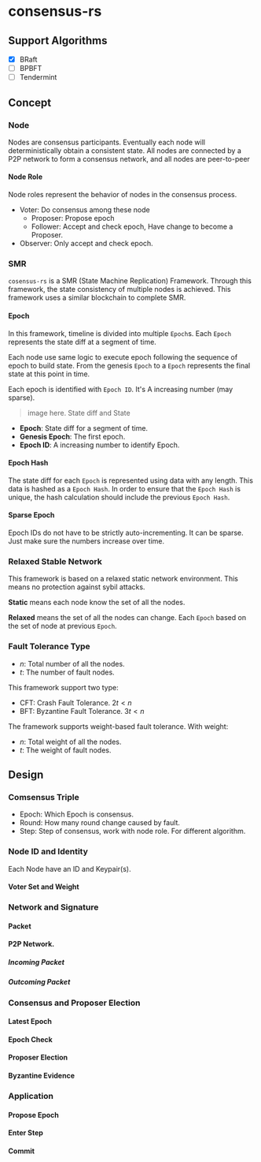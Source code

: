 # consensus-rs

## Support Algorithms

- [X] BRaft
- [ ] BPBFT
- [ ] Tendermint

## Concept

### Node

Nodes are consensus participants. Eventually each node will deterministically obtain a consistent state. All nodes are connected by a P2P network to form a consensus network, and all nodes are peer-to-peer

#### Node Role

Node roles represent the behavior of nodes in the consensus process.

- Voter: Do consensus among these node 
   - Proposer: Propose epoch
   - Follower: Accept and check epoch, Have change to become a Proposer.
- Observer: Only accept and check epoch.

### SMR

`cosensus-rs` is a SMR (State Machine Replication) Framework. Through this framework, the state consistency of multiple nodes is achieved. This framework uses a similar blockchain to complete SMR.

#### Epoch

In this framework, timeline is divided into multiple `Epoch`s.  Each `Epoch` represents the state diff at a segment of time. 

Each node use same logic to execute epoch following the sequence of epoch to build state. From the genesis `Epoch` to a `Epoch` represents the final state at this point in time.

Each epoch is identified with `Epoch ID`. It's A increasing number (may sparse).

> image here. State diff and State

- **Epoch**: State diff for a segment of time.
- **Genesis Epoch**: The first epoch.
- **Epoch ID**: A increasing number to identify Epoch.

#### Epoch Hash

The state diff for each `Epoch` is represented using data with any length. This data is hashed as a `Epoch Hash`. In order to ensure that the `Epoch Hash` is unique, the hash calculation should include the previous `Epoch Hash`.

#### Sparse Epoch

Epoch IDs do not have to be strictly auto-incrementing. It can be sparse.  Just make sure the numbers increase over time.

### Relaxed Stable Network

This framework is based on a relaxed static network environment. This means no protection against sybil attacks.

**Static** means each node know the set of all the nodes.

**Relaxed** means the set of all the nodes can change. Each `Epoch` based on the set of node at previous `Epoch`.

### Fault Tolerance Type

- $n$: Total number of all the nodes.
- $t$: The number of fault nodes.

This framework support two type:

- CFT: Crash Fault Tolerance. $2t < n$
- BFT: Byzantine Fault Tolerance. $3t < n$

The framework supports weight-based fault tolerance. With weight:

- $n$: Total weight of all the nodes.
- $t$: The weight of fault nodes.

## Design

### Comsensus Triple

- Epoch: Which Epoch is consensus.
- Round: How many round change caused by fault.
- Step: Step of consensus, work with node role. For different algorithm.

### Node ID and Identity

Each Node have an ID and Keypair(s).

#### Voter Set and Weight

### Network and Signature

#### Packet

#### P2P Network.

##### Incoming Packet

##### Outcoming Packet

### Consensus and Proposer Election

#### Latest Epoch

#### Epoch Check

#### Proposer Election

#### Byzantine Evidence

### Application

#### Propose Epoch

#### Enter Step

#### Commit
